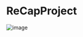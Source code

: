 # ReCapProject
![image](https://github.com/MelihDincer/ReCapProject/assets/115299123/a21781bf-b7aa-49c3-9514-244e80cedd6a)
